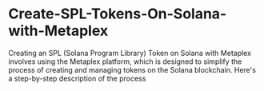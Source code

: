 # Create-SPL-Tokens-On-Solana-with-Metaplex
Creating an SPL (Solana Program Library) Token on Solana with Metaplex involves using the Metaplex platform, which is designed to simplify the process of creating and managing tokens on the Solana blockchain. Here's a step-by-step description of the process
